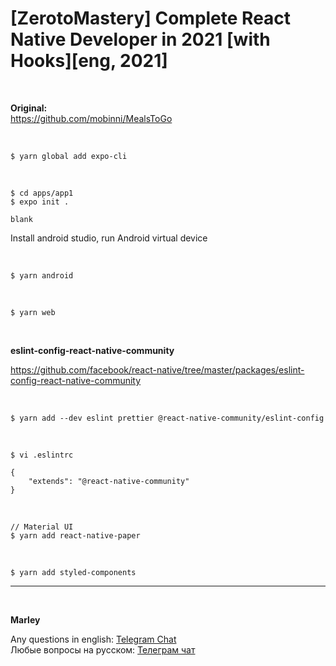 # [ZerotoMastery] Complete React Native Developer in 2021 [with Hooks][eng, 2021]

<br/>

**Original:**  
https://github.com/mobinni/MealsToGo

<br/>

    $ yarn global add expo-cli

<br/>

    $ cd apps/app1
    $ expo init .

```
blank
```

Install android studio, run Android virtual device

<br/>

    $ yarn android

<br/>

    $ yarn web

<br/>

**eslint-config-react-native-community**

https://github.com/facebook/react-native/tree/master/packages/eslint-config-react-native-community

<br/>

    $ yarn add --dev eslint prettier @react-native-community/eslint-config

<br/>

    $ vi .eslintrc

```
{
    "extends": "@react-native-community"
}
```

<br/>

    // Material UI
    $ yarn add react-native-paper

<br/>

    $ yarn add styled-components

---

<br/>

**Marley**

Any questions in english: <a href="https://jsdev.org/chat/">Telegram Chat</a>  
Любые вопросы на русском: <a href="https://jsdev.ru/chat/">Телеграм чат</a>
